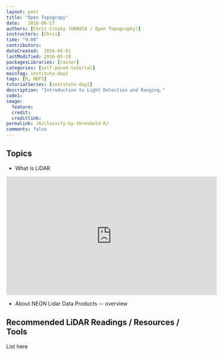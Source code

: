 ```yaml
---
layout: post
title: "Open Topograpy"
date:   2016-06-17
authors: [Chris Crosby (UNAVCO / Open Topography)]
instructors: [Chris]
time: "9:00"
contributors:
dateCreated:  2016-05-01
lastModified: 2016-05-18
packagesLibraries: [raster]
categories: [self-paced-tutorial]
mainTag: institute-day2
tags: [R, HDF5]
tutorialSeries: [institute-day2]
description: "Introduction to Light Detection and Ranging."
code1:
image:
  feature:
  credit:
  creditlink:
permalink: /R/classify-by-threshold-R/
comments: false
---
```


## Topics

* What is LiDAR

<iframe width="560" height="315" src="https://www.youtube.com/embed/EYbhNSUnIdU" frameborder="0" allowfullscreen></iframe>

* About NEON Lidar Data Products -- overview

## Recommended LiDAR Readings / Resources / Tools

List here
